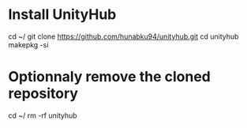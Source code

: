 # Install UnityHub
cd ~/
git clone https://github.com/hunabku94/unityhub.git
cd unityhub
makepkg -si

# Optionnaly remove the cloned repository
cd ~/
rm -rf unityhub
